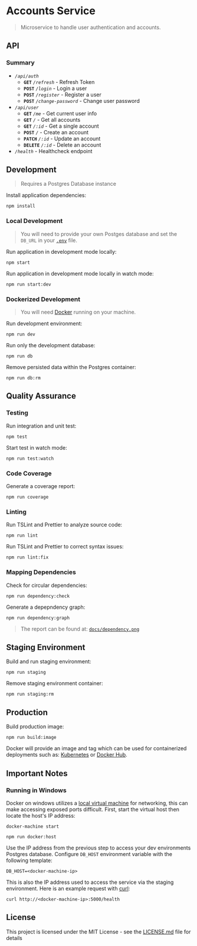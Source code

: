 # Accounts Service

> Microservice to handle user authentication and accounts.

## API

### Summary

- *`/api/auth`*
	- **`GET`** *`/refresh`* - Refresh Token
	- **`POST`** *`/login`* - Login a user
	- **`POST`** *`/register`* - Register a user
	- **`POST`** *`/change-password`* - Change user password
- *`/api/user`*
    - **`GET`** *`/me`* - Get current user info
    - **`GET`** *`/`* - Get all accounts
    - **`GET`** *`/:id`* - Get a single account
    - **`POST`** *`/`* - Create an account
    - **`PATCH`** *`/:id`* - Update an account
    - **`DELETE`** *`/:id`* - Delete an account
- *`/health`* - Healthcheck endpoint

## Development

> Requires a Postgres Database instance

Install application dependencies:

`npm install`

### Local Development

> You will need to provide your own Postges database and set the `DB_URL` in your [`.env`](template.env) file.

Run application in development mode locally:

`npm start`

Run application in development mode locally in watch mode:

`npm run start:dev`

### Dockerized Development

> You will need [Docker](https://www.docker.com/get-started) running on your machine.

Run development environment:

`npm run dev`

Run only the development database:

`npm run db`

Remove persisted data within the Postgres container:

`npm run db:rm`

## Quality Assurance

### Testing

Run integration and unit test:

`npm test`

Start test in watch mode:

`npm run test:watch`

### Code Coverage

Generate a coverage report:

`npm run coverage`

### Linting

Run TSLint and Prettier to analyze source code:

`npm run lint`

Run TSLint and Prettier to correct syntax issues:

`npm run lint:fix`

### Mapping Dependencies

Check for circular dependencies:

`npm run dependency:check`

Generate a depepndency graph: 

`npm run dependency:graph`

> The report can be found at: [`docs/dependency.png`](docs/dependencies.png)

## Staging Environment

Build and run staging environment:

`npm run staging`

Remove staging environment container:

`npm run staging:rm`

## Production

Build production image:

`npm run build:image`

Docker will provide an image and tag which can be used for containerized deployments such as: [Kubernetes](https://kubernetes.io/) or [Docker Hub](https://hub.docker.com/).

## Important Notes

### Running in Windows

Docker on windows utilizes a [local virtual machine](https://docs.docker.com/machine/get-started/) for networking, this can make accessing exposed ports difficult. First, start the virtual host then locate the host's IP address:

`docker-machine start`

`npm run docker:host`

Use the IP address from the previous step to access your dev environments Postgres database. Configure `DB_HOST` environment variable with the following template:

`DB_HOST=<docker-machine-ip>`

This is also the IP address used to access the service via the staging environment. Here is an example request with [curl](https://curl.haxx.se/docs/manpage.html):

`curl http://<docker-machine-ip>:5000/health`

## License

This project is licensed under the MIT License - see the [LICENSE.md](LICENSE.md) file for details

